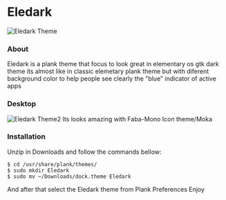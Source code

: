 # Eledark
![Eledark Theme](http://i.imgur.com/s3BdmXs.png)
### About
Eledark is a plank theme that focus to look great in elementary os gtk dark theme 
its almost like in classic elemetary plank theme but with diferent background color 
to help people see clearly the "blue" indicator of active apps
### Desktop
![Eledark Theme2](http://i.imgur.com/lF0ZHqp.jpg)
Its looks amazing with Faba-Mono Icon theme/Moka
### Installation
Unzip in Downloads and follow the commands bellow:
```
$ cd /usr/share/plank/themes/
$ sudo mkdir Eledark
$ sudo mv ~/Downloads/dock.theme Eledark
```
And after that select the Eledark theme from Plank Preferences 
Enjoy
